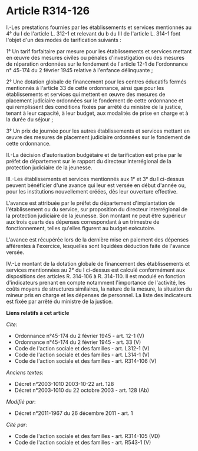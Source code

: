# Article R314-126

I.-Les prestations fournies par les établissements et services mentionnés au 4° du I de l'article L. 312-1 et relevant du b
du III de l'article L. 314-1 font l'objet d'un des modes de tarification suivants : 

1° Un tarif forfaitaire par mesure pour les établissements et services mettant en œuvre des mesures civiles ou pénales
d'investigation ou des mesures de réparation ordonnées sur le fondement de l'article 12-1 de l'ordonnance n° 45-174 du 2
février 1945 relative à l'enfance délinquante ; 

2° Une dotation globale de financement pour les centres éducatifs fermés mentionnés à l'article 33 de cette ordonnance, ainsi
que pour les établissements et services qui mettent en œuvre des mesures de placement judiciaire ordonnées sur le fondement
de cette ordonnance et qui remplissent des conditions fixées par arrêté du ministre de la justice, tenant à leur capacité, à
leur budget, aux modalités de prise en charge et à la durée du séjour ; 

3° Un prix de journée pour les autres établissements et services mettant en œuvre des mesures de placement judiciaire
ordonnées sur le fondement de cette ordonnance. 

II.-La décision d'autorisation budgétaire et de tarification est prise par le préfet de département sur le rapport du
directeur interrégional de la protection judiciaire de la jeunesse. 

III.-Les établissements et services mentionnés aux 1° et 3° du I ci-dessus peuvent bénéficier d'une avance qui leur est
versée en début d'année ou, pour les institutions nouvellement créées, dès leur ouverture effective. 

L'avance est attribuée par le préfet du département d'implantation de l'établissement ou du service, sur proposition du
directeur interrégional de la protection judiciaire de la jeunesse. Son montant ne peut être supérieur aux trois quarts des
dépenses correspondant à un trimestre de fonctionnement, telles qu'elles figurent au budget exécutoire. 

L'avance est récupérée lors de la dernière mise en paiement des dépenses afférentes à l'exercice, lesquelles sont liquidées
déduction faite de l'avance versée. 

IV.-Le montant de la dotation globale de financement des établissements et services mentionnées au 2° du I ci-dessus est
calculé conformément aux dispositions des articles R. 314-106 à R. 314-110. Il est modulé en fonction d'indicateurs prenant
en compte notamment l'importance de l'activité, les coûts moyens de structures similaires, la nature de la mesure, la
situation du mineur pris en charge et les dépenses de personnel. La liste des indicateurs est fixée par arrêté du ministre de
la justice.

**Liens relatifs à cet article**

_Cite_:

  - Ordonnance n°45-174 du 2 février 1945 - art. 12-1 (V)
  - Ordonnance n°45-174 du 2 février 1945 - art. 33 (V)
  - Code de l'action sociale et des familles - art. L312-1 (V)
  - Code de l'action sociale et des familles - art. L314-1 (V)
  - Code de l'action sociale et des familles - art. R314-106 (V)

_Anciens textes_:

  - Décret n°2003-1010 2003-10-22 art. 128
  - Décret n°2003-1010 du 22 octobre 2003 - art. 128 (Ab)

_Modifié par_:

  - Décret n°2011-1967 du 26 décembre 2011 - art. 1

_Cité par_:

  - Code de l'action sociale et des familles - art. R314-105 (VD)
  - Code de l'action sociale et des familles - art. R543-1 (V)
